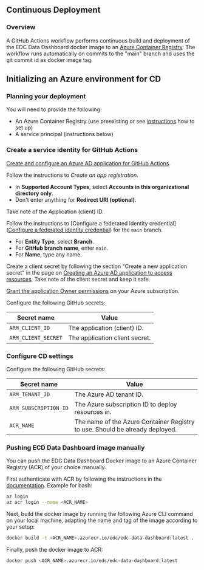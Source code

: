 ## Continuous Deployment

### Overview

A GitHub Actions workflow performs continuous build and deployment of the EDC Data Dashboard docker image to an [Azure Container Registry](https://docs.microsoft.com/azure/container-registry/container-registry-intro). The workflow runs automatically on commits to the "main" branch and uses the git commit id as docker image tag. 

## Initializing an Azure environment for CD

### Planning your deployment

You will need to provide the following:

- An Azure Container Registry (use preexisting or see [instructions](https://docs.microsoft.com/azure/container-registry/container-registry-get-started-azure-cli) how to set up)
- A service principal (instructions below)

### Create a service identity for GitHub Actions

[Create and configure an Azure AD application for GitHub Actions](https://docs.microsoft.com/azure/active-directory/develop/workload-identity-federation-create-trust-github).

Follow the instructions to *Create an app registration*.

- In **Supported Account Types**, select **Accounts in this organizational directory only**.
- Don't enter anything for **Redirect URI (optional)**.

Take note of the Application (client) ID.

Follow the instructions to [Configure a federated identity credential]([Configure a federated identity credential](https://docs.microsoft.com/azure/active-directory/develop/workload-identity-federation-create-trust-github?tabs=azure-portal#configure-a-federated-identity-credential)) for the `main` branch.

- For **Entity Type**, select **Branch**.
- For **GitHub branch name**, enter `main`.
- For **Name**, type any name.

Create a client secret by following the section "Create a new application secret" in the page on [Creating an Azure AD application to access resources](https://docs.microsoft.com/en-us/azure/active-directory/develop/howto-create-service-principal-portal#option-2-create-a-new-application-secret). Take note of the client secret and keep it safe.

[Grant the application Owner permissions](https://docs.microsoft.com/azure/role-based-access-control/role-assignments-portal) on your Azure subscription.

Configure the following GitHub secrets:

| Secret name         | Value                          |
| ------------------- | ------------------------------ |
| `ARM_CLIENT_ID`     | The application (client) ID.   |
| `ARM_CLIENT_SECRET` | The application client secret. |

### Configure CD settings

Configure the following GitHub secrets:

| Secret name                   | Value                                                        |
| ----------------------------- | ------------------------------------------------------------ |
| `ARM_TENANT_ID`               | The Azure AD tenant ID.                                      |
| `ARM_SUBSCRIPTION_ID`         | The Azure subscription ID to deploy resources in.            |
| `ACR_NAME`                    | The name of the Azure Container Registry to use. Should be already deployed. |

### Pushing ECD Data Dashboard image manually

You can push the EDC Data Dashboard Docker image to an Azure Container Registry (ACR) of your choice manually.

First authenticate with ACR by following the instructions in the [documentation](https://docs.microsoft.com/azure/container-registry/container-registry-authentication). Example for bash:

```bash
az login
az acr login --name <ACR_NAME>
```

Next, build the docker image by running the following Azure CLI command on your local machine, adapting the name and tag of the image according to your setup:

```bash
docker build -t <ACR_NAME>.azurecr.io/edc/edc-data-dashboard:latest .
```

Finally, push the docker image to ACR:

```bash
docker push <ACR_NAME>.azurecr.io/edc/edc-data-dashboard:latest
```
